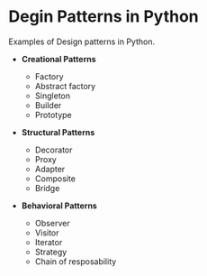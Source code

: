 # Degin Patterns in Python

Examples of Design patterns in Python.  

* **Creational Patterns**
  * Factory  
  * Abstract factory  
  * Singleton  
  * Builder
  * Prototype  

* **Structural Patterns**
  * Decorator
  * Proxy
  * Adapter
  * Composite
  * Bridge  

* **Behavioral Patterns**
  * Observer
  * Visitor
  * Iterator
  * Strategy
  * Chain of resposability
